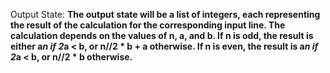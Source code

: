 Output State: **The output state will be a list of integers, each representing the result of the calculation for the corresponding input line. The calculation depends on the values of n, a, and b. If n is odd, the result is either a*n if 2*a < b, or n//2 * b + a otherwise. If n is even, the result is a*n if 2*a < b, or n//2 * b otherwise.**